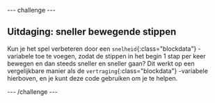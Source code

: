 --- challenge ---

## Uitdaging: sneller bewegende stippen

Kun je het spel verbeteren door een `snelheid`{:class="blockdata"} -variabele toe te voegen, zodat de stippen in het begin 1 stap per keer bewegen en dan steeds sneller en sneller gaan? Dit werkt op een vergelijkbare manier als de `vertraging`{:class="blockdata"} -variabele hierboven, en je kunt deze code gebruiken om je te helpen.

--- /challenge ---